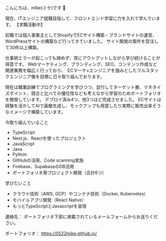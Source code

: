 こんにちは、mIke(ミケ)です 👋

現在、ITエンジニア就職目指して、フロントエンド学習に力を入れて学んでいます。 
【求職活動中】

前職では個人事業主としてShopifyでECサイト構築・ブランドサイトの運営、WordPressサイトの構築など行ってきていました。 
サイト開発の案件を受注して30件以上構築。

仕事柄エラーが起こっても諦めず、常にアウトプットしながら学び続けることが得意です。
Webマーケティング、ブランディング、SEO、コンテンツ作成など関連業務を幅広く行っており、　ECマーケ×エンジニアを強みとしたフルスタックエンジニア像を目標に日々取り組んでおります。

現在は職業訓練でプログラミングを学びつつ、並行してターゲット層、マネタイズポイント、競合と比べての優位性なども考えながら学習のためポートフォリオを開発しています。
デプロイ済み4つ、他3つほど完成させました。
ECサイトは経験を活かしてAIで画像生成し、モックアップも用意したり実際に販売出来そうなイメージで構築しています。

今取り組んでいること
- TypeScript
- Next.js、Reactを使ったプロジェクト
- JavaScript
- Java
- Python
- GitHubの活用、Code scanning実施
- Firebase、SupabaseのDB活用
- ポートフォリオ用プロジェクト開発（合計6つ）
  

学びたいこと
- クラウド技術（AWS, GCP）やコンテナ技術（Docker, Kubernetes）
- モバイルアプリ開発（React Native）
- もっとTypeScriptとJavascriptを習得

連絡先：
ポートフォリオ下部に掲載されているメールフォームからお送りください。

ポートフォリオ：
https://0522mike.github.io/

